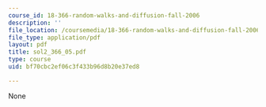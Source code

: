 ```yaml
---
course_id: 18-366-random-walks-and-diffusion-fall-2006
description: ''
file_location: /coursemedia/18-366-random-walks-and-diffusion-fall-2006/bf70cbc2ef06c3f433b96d8b20e37ed8_sol2_366_05.pdf
file_type: application/pdf
layout: pdf
title: sol2_366_05.pdf
type: course
uid: bf70cbc2ef06c3f433b96d8b20e37ed8

---
```

None